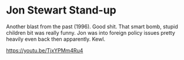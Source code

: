 # Jon Stewart Stand-up

Another blast from the past (1996). Good shit. That smart bomb, stupid
children bit was really funny. Jon was into foreign policy issues
pretty heavily even back then apparently. Kewl.

https://youtu.be/TjxYPMm4Ru4